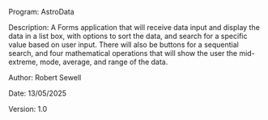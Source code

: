 Program:         AstroData

Description:  A Forms application that will receive data input and display
              the data in a list box, with options to sort the data, and search
              for a specific value based on user input. There will also be buttons
              for a sequential search, and four mathematical operations that will
              show the user the mid-extreme, mode, average, and range of the data.
                 
              
Author:          Robert Sewell

Date:            13/05/2025

Version:         1.0


